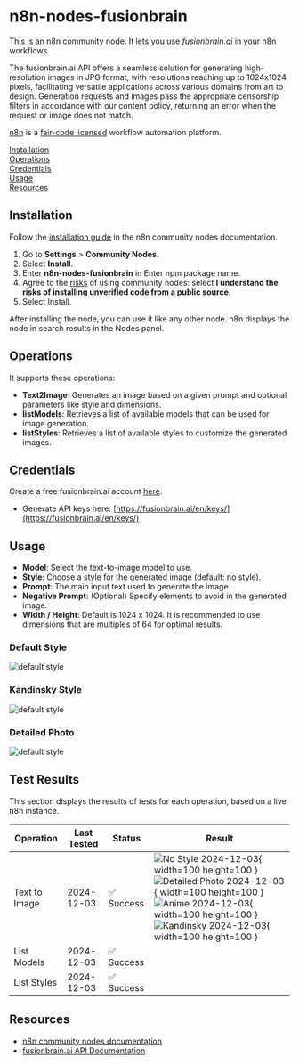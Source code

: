 # n8n-nodes-fusionbrain

This is an n8n community node. It lets you use _fusionbrain.ai_ in your n8n workflows.

The fusionbrain.ai API offers a seamless solution for generating high-resolution images in JPG format, with resolutions reaching up to 1024x1024 pixels, facilitating versatile applications across various domains from art to design.
Generation requests and images pass the appropriate censorship filters in accordance with our content policy, returning an error when the request or image does not match.

[n8n](https://n8n.io/) is a [fair-code licensed](https://docs.n8n.io/reference/license/) workflow automation platform.

[Installation](#installation)  
[Operations](#operations)  
[Credentials](#credentials)  
[Usage](#usage)  
[Resources](#resources)  

## Installation

Follow the [installation guide](https://docs.n8n.io/integrations/community-nodes/installation/) in the n8n community nodes documentation.
1. Go to **Settings** > **Community Nodes**.
2. Select **Install**.
3. Enter **n8n-nodes-fusionbrain** in Enter npm package name.
4. Agree to the [risks](https://docs.n8n.io/integrations/community-nodes/risks/) of using community nodes: select **I understand the risks of installing unverified code from a public source**.
5. Select Install.

After installing the node, you can use it like any other node. n8n displays the node in search results in the Nodes panel.

## Operations

It supports these operations:

* **Text2Image**: Generates an image based on a given prompt and optional parameters like style and dimensions.
* **listModels**: Retrieves a list of available models that can be used for image generation.
* **listStyles**: Retrieves a list of available styles to customize the generated images.

## Credentials

Create a free fusionbrain.ai account [here](https://fusionbrain.ai/en/).

* Generate API keys here: [https://fusionbrain.ai/en/keys/](https://fusionbrain.ai/en/keys/)

## Usage

* **Model**: Select the text-to-image model to use.
* **Style**: Choose a style for the generated image (default: no style).
* **Prompt**: The main input text used to generate the image.
* **Negative Prompt**: (Optional) Specify elements to avoid in the generated image.
* **Width / Height**: Default is 1024 x 1024. It is recommended to use dimensions that are multiples of 64 for optimal results.

### Default Style
![default style](img/style-default.png)

### Kandinsky Style
![default style](img/style-kandinsky.png)

### Detailed Photo
![default style](img/style-detailed-photo.png)

## Test Results

This section displays the results of tests for each operation, based on a live n8n instance.

| Operation     | Last Tested                                        | Status                                              | Result                                                                                |
|---------------|----------------------------------------------------|-----------------------------------------------------|---------------------------------------------------------------------------------------|
| Text to Image | <span id="test-text2image-date">2024-12-03</span>  | <span id="test-text2image-status">✅ Success</span>  | <span id="test-text2image-result">![No Style 2024-12-03](img/testresuls/2024-12-03-no-style.jpg){ width=100 height=100 } ![Detailed Photo 2024-12-03](img/testresuls/2024-12-03-detailed-photo.jpg){ width=100 height=100 } ![Anime 2024-12-03](img/testresuls/2024-12-03-anime.jpg){ width=100 height=100 } ![Kandinsky 2024-12-03](img/testresuls/2024-12-03-kandinsky.jpg){ width=100 height=100 }</span> |
| List Models   | <span id="test-list-models-date">2024-12-03</span> | <span id="test-list-models-status">✅ Success</span> |                                                                                       |
| List Styles   | <span id="test-list-styles-date">2024-12-03</span> | <span id="test-list-styles-status">✅ Success</span> |                                                                                       |

## Resources

* [n8n community nodes documentation](https://docs.n8n.io/integrations/community-nodes/)
* [fusionbrain.ai API Documentation](https://fusionbrain.ai/docs/en/doc/api-dokumentaciya/)
